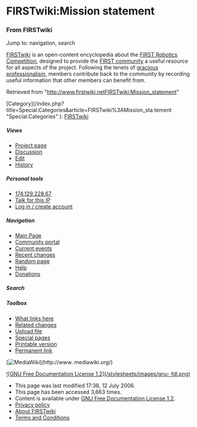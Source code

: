 

# FIRSTwiki:Mission statement

### From FIRSTwiki

Jump to: navigation, search

[FIRSTwiki](FIRSTwiki "FIRSTwiki" ) is an open-content encyclopedia
about the [FIRST Robotics Competition](FIRST_Robotics_Competition
"FIRST Robotics Competition" ), designed to provide the [FIRST
community](FIRST_community "FIRST community" ) a useful resource
for all aspects of the project. Following the tenets of [gracious
professionalism](Gracious_professionalism "Gracious
professionalism" ), members contribute back to the community by recording
useful information that other members can benefit from.

Retrieved from
"<http://www.firstwiki.netFIRSTwiki:Mission_statement>"

[Category](/index.php?title=Special:Categories&article=FIRSTwiki%3AMission_sta
tement "Special:Categories" ): [FIRSTwiki](Category:FIRSTwiki
"Category:FIRSTwiki" )

##### Views

  * [Project page](FIRSTwiki:Mission_statement)
  * [Discussion](/index.php?title=FIRSTwiki_talk:Mission_statement&action=edit)
  * [Edit](/index.php?title=FIRSTwiki:Mission_statement&action=edit)
  * [History](/index.php?title=FIRSTwiki:Mission_statement&action=history)

##### Personal tools

  * [174.129.228.67](User:174.129.228.67)
  * [Talk for this IP](User_talk:174.129.228.67)
  * [Log in / create account](/index.php?title=Special:Userlogin&returnto=FIRSTwiki:Mission_statement)

[](Main_Page "Main Page" )

##### Navigation

  * [Main Page](Main_Page)
  * [Community portal](FIRSTwiki:Community_portal)
  * [Current events](Current_events)
  * [Recent changes](Special:Recentchanges)
  * [Random page](Special:Random)
  * [Help](FIRSTwiki:Help)
  * [Donations](FIRSTwiki:Site_support)

##### Search



##### Toolbox

  * [What links here](Special:Whatlinkshere/FIRSTwiki:Mission_statement)
  * [Related changes](Special:Recentchangeslinked/FIRSTwiki:Mission_statement)
  * [Upload file](Special:Upload)
  * [Special pages](Special:Specialpages)
  * [Printable version](/index.php?title=FIRSTwiki:Mission_statement&printable=yes)
  * [Permanent link](/index.php?title=FIRSTwiki:Mission_statement&oldid=48867)

[![MediaWiki](/skins/common/images/poweredby_mediawiki_88x31.png)](http://www.
mediawiki.org/)

[![GNU Free Documentation License 1.2](/stylesheets/images/gnu-
fdl.png)](http://www.gnu.org/copyleft/fdl.html)

  * This page was last modified 17:38, 12 July 2006.
  * This page has been accessed 3,663 times.
  * Content is available under [GNU Free Documentation License 1.2](http://www.gnu.org/copyleft/fdl.html "http://www.gnu.org/copyleft/fdl.html" ).
  * [Privacy policy](FIRSTwiki:Privacy_policy "FIRSTwiki:Privacy policy" )
  * [About FIRSTwiki](FIRSTwiki:About "FIRSTwiki:About" )
  * [Terms and Conditions](FIRSTwiki:Terms_and_conditions "FIRSTwiki:Terms and conditions" )

